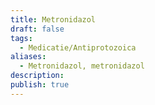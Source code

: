 ```yaml
---
title: Metronidazol
draft: false
tags:
  - Medicatie/Antiprotozoica
aliases:
  - Metronidazol, metronidazol
description: 
publish: true
---
```

